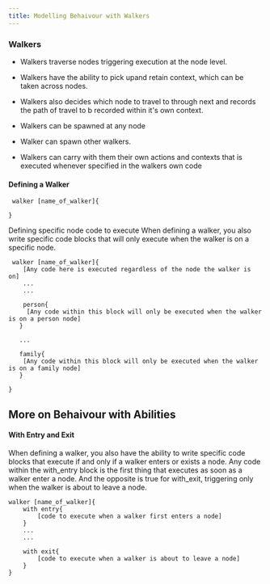 ```yaml
---
title: Modelling Behaivour with Walkers
---
```





### Walkers

* Walkers traverse nodes triggering execution at the node level.

* Walkers have the ability to pick upand retain context, which can be taken across nodes.

* Walkers also decides which node to travel to through next and records the path of travel to b recorded within it's own context.
* Walkers can be spawned at any node
* Walker can spawn other walkers.
* Walkers can carry with them their own actions and contexts that is executed whenever specified in the walkers own code

#### Defining a Walker

```jac 
 walker [name_of_walker]{

}
```
Defining specific node code to execute When defining a walker, you also write specific code blocks that will only execute when the walker is on a specific node.

```jac
 walker [name_of_walker]{
    [Any code here is executed regardless of the node the walker is on]
    ...
    ...

    person{
     [Any code within this block will only be executed when the walker is on a person node]
   }

   ...

   family{
    [Any code within this block will only be executed when the walker is on a family node]
   }

}
```

## More on Behaivour with Abilities 

#### With Entry and Exit 

When defining a walker, you also have the ability to write specific code blocks that execute if and only if a walker enters or exists a node. Any code within the with_entry block is the first thing that executes as soon as a walker enter a node. And the opposite is true for with_exit, triggering only when the walker is about to leave a node.

```jac 
walker [name_of_walker]{
    with entry{
        [code to execute when a walker first enters a node]
    }
    ...
    ...

    with exit{
        [code to execute when a walker is about to leave a node]
    }
}

```
